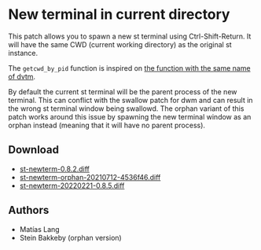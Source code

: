 New terminal in current directory
=================================

This patch allows you to spawn a new st terminal using Ctrl-Shift-Return. It
will have the same CWD (current working directory) as the original st instance.

The `getcwd_by_pid` function is inspired on [the function with the same name of
dvtm](https://github.com/martanne/dvtm/blob/master/dvtm.c#L1036).

By default the current st terminal will be the parent process of the new terminal.
This can conflict with the swallow patch for dwm and can result in the wrong st
terminal window being swallowd. The orphan variant of this patch works around this
issue by spawning the new terminal window as an orphan instead (meaning that it
will have no parent process).

Download
--------

* [st-newterm-0.8.2.diff](st-newterm-0.8.2.diff)
* [st-newterm-orphan-20210712-4536f46.diff](st-newterm-orphan-20210712-4536f46.diff)
* [st-newterm-20220221-0.8.5.diff](st-newterm-20220221-0.8.5.diff)

Authors
-------
* Matías Lang
* Stein Bakkeby (orphan version)
